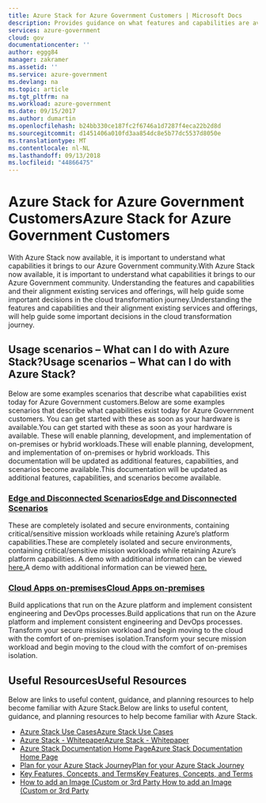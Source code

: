 ```yaml
---
title: Azure Stack for Azure Government Customers | Microsoft Docs
description: Provides guidance on what features and capabilities are available for Azure Stack on Azure Government
services: azure-government
cloud: gov
documentationcenter: ''
author: eggg84
manager: zakramer
ms.assetid: ''
ms.service: azure-government
ms.devlang: na
ms.topic: article
ms.tgt_pltfrm: na
ms.workload: azure-government
ms.date: 09/15/2017
ms.author: dumartin
ms.openlocfilehash: b24bb330ce187fc2f6746a1d7287f4eca22b2d8d
ms.sourcegitcommit: d1451406a010fd3aa854dc8e5b77dc5537d8050e
ms.translationtype: MT
ms.contentlocale: nl-NL
ms.lasthandoff: 09/13/2018
ms.locfileid: "44866475"
---
```

# <a name="azure-stack-for-azure-government-customers"></a><span data-ttu-id="f1b0a-103">Azure Stack for Azure Government Customers</span><span class="sxs-lookup"><span data-stu-id="f1b0a-103">Azure Stack for Azure Government Customers</span></span>
<span data-ttu-id="f1b0a-104">With Azure Stack now available, it is important to understand what capabilities it brings to our Azure Government community.</span><span class="sxs-lookup"><span data-stu-id="f1b0a-104">With Azure Stack now available, it is important to understand what capabilities it brings to our Azure Government community.</span></span> <span data-ttu-id="f1b0a-105">Understanding the features and capabilities and their alignment existing services and offerings, will help guide some important decisions in the cloud transformation journey.</span><span class="sxs-lookup"><span data-stu-id="f1b0a-105">Understanding the features and capabilities and their alignment existing services and offerings, will help guide some important decisions in the cloud transformation journey.</span></span>

## <a name="usage-scenarios--what-can-i-do-with-azure-stack"></a><span data-ttu-id="f1b0a-106">Usage scenarios – What can I do with Azure Stack?</span><span class="sxs-lookup"><span data-stu-id="f1b0a-106">Usage scenarios – What can I do with Azure Stack?</span></span>
<span data-ttu-id="f1b0a-107">Below are some examples scenarios that describe what capabilities exist today for Azure Government customers.</span><span class="sxs-lookup"><span data-stu-id="f1b0a-107">Below are some examples scenarios that describe what capabilities exist today for Azure Government customers.</span></span> <span data-ttu-id="f1b0a-108">You can get started with these as soon as your hardware is available.</span><span class="sxs-lookup"><span data-stu-id="f1b0a-108">You can get started with these as soon as your hardware is available.</span></span> <span data-ttu-id="f1b0a-109">These will enable planning, development, and implementation of on-premises or hybrid workloads.</span><span class="sxs-lookup"><span data-stu-id="f1b0a-109">These will enable planning, development, and implementation of on-premises or hybrid workloads.</span></span> <span data-ttu-id="f1b0a-110">This documentation will be updated as additional features, capabilities, and scenarios become available.</span><span class="sxs-lookup"><span data-stu-id="f1b0a-110">This documentation will be updated as additional features, capabilities, and scenarios become available.</span></span>

### <span data-ttu-id="f1b0a-111"><a href="https://azure.microsoft.com/overview/azure-stack/use-cases/">Edge and Disconnected Scenarios</a></span><span class="sxs-lookup"><span data-stu-id="f1b0a-111"><a href="https://azure.microsoft.com/overview/azure-stack/use-cases/">Edge and Disconnected Scenarios</a></span></span>
<span data-ttu-id="f1b0a-112">These are completely isolated and secure environments, containing critical/sensitive mission workloads while retaining Azure’s platform capabilities.</span><span class="sxs-lookup"><span data-stu-id="f1b0a-112">These are completely isolated and secure environments, containing critical/sensitive mission workloads while retaining Azure’s platform capabilities.</span></span> <span data-ttu-id="f1b0a-113">A demo with additional information can be viewed <a href="https://azure.microsoft.com/resources/videos/azure-and-azure-stack-working-together-build-2017/">here.</a></span><span class="sxs-lookup"><span data-stu-id="f1b0a-113">A demo with additional information can be viewed <a href="https://azure.microsoft.com/resources/videos/azure-and-azure-stack-working-together-build-2017/">here.</a></span></span>

### <span data-ttu-id="f1b0a-114"><a href="https://azure.microsoft.com/overview/azure-stack/use-cases/">Cloud Apps on-premises</a></span><span class="sxs-lookup"><span data-stu-id="f1b0a-114"><a href="https://azure.microsoft.com/overview/azure-stack/use-cases/">Cloud Apps on-premises</a></span></span>
<span data-ttu-id="f1b0a-115">Build applications that run on the Azure platform and implement consistent engineering and DevOps processes.</span><span class="sxs-lookup"><span data-stu-id="f1b0a-115">Build applications that run on the Azure platform and implement consistent engineering and DevOps processes.</span></span> <span data-ttu-id="f1b0a-116">Transform your secure mission workload and begin moving to the cloud with the comfort of on-premises isolation.</span><span class="sxs-lookup"><span data-stu-id="f1b0a-116">Transform your secure mission workload and begin moving to the cloud with the comfort of on-premises isolation.</span></span>

## <a name="useful-resources"></a><span data-ttu-id="f1b0a-117">Useful Resources</span><span class="sxs-lookup"><span data-stu-id="f1b0a-117">Useful Resources</span></span>
<span data-ttu-id="f1b0a-118">Below are links to useful content, guidance, and planning resources to help become familiar with Azure Stack.</span><span class="sxs-lookup"><span data-stu-id="f1b0a-118">Below are links to useful content, guidance, and planning resources to help become familiar with Azure Stack.</span></span>
* <span data-ttu-id="f1b0a-119"><a href="https://azure.microsoft.com/overview/azure-stack/use-cases/">Azure Stack Use Cases</a></span><span class="sxs-lookup"><span data-stu-id="f1b0a-119"><a href="https://azure.microsoft.com/overview/azure-stack/use-cases/">Azure Stack Use Cases</a></span></span> 
* <span data-ttu-id="f1b0a-120"><a href="https://azure.microsoft.com/resources/azure-stack-an-extension-of-azure/" >Azure Stack - Whitepaper</a></span><span class="sxs-lookup"><span data-stu-id="f1b0a-120"><a href="https://azure.microsoft.com/resources/azure-stack-an-extension-of-azure/" >Azure Stack - Whitepaper</a></span></span> 
* <span data-ttu-id="f1b0a-121"><a href="https://docs.microsoft.com/azure/azure-stack/azure-stack-deploy-overview" >Azure Stack Documentation Home Page</a></span><span class="sxs-lookup"><span data-stu-id="f1b0a-121"><a href="https://docs.microsoft.com/azure/azure-stack/azure-stack-deploy-overview" >Azure Stack Documentation Home Page</a></span></span> 
* <span data-ttu-id="f1b0a-122"><a href="https://docs.microsoft.com/azure/azure-stack/azure-stack-deploy-overview" >Plan for your Azure Stack Journey</a></span><span class="sxs-lookup"><span data-stu-id="f1b0a-122"><a href="https://docs.microsoft.com/azure/azure-stack/azure-stack-deploy-overview" >Plan for your Azure Stack Journey</a></span></span> 
* <span data-ttu-id="f1b0a-123"><a href="https://docs.microsoft.com/azure/azure-stack/azure-stack-key-features" >Key Features, Concepts, and Terms</a></span><span class="sxs-lookup"><span data-stu-id="f1b0a-123"><a href="https://docs.microsoft.com/azure/azure-stack/azure-stack-key-features" >Key Features, Concepts, and Terms</a></span></span> 
* <span data-ttu-id="f1b0a-124"><a href="https://docs.microsoft.com/azure/azure-stack/azure-stack-add-default-image" >How to add an Image (Custom or 3rd Party </a></span><span class="sxs-lookup"><span data-stu-id="f1b0a-124"><a href="https://docs.microsoft.com/azure/azure-stack/azure-stack-add-default-image" >How to add an Image (Custom or 3rd Party </a></span></span> 
